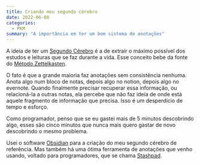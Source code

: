 ```yaml
---
title: Criando meu segundo cérebro
date: 2022-06-08
categories:   
  - PKM
summary: "A importância em ter um bom sistema de anotações"
---
```


A ideia de ter um [Segundo Cérebro](https://fortelabs.co/blog/basboverview/) é a de extrair o máximo possível dos estudos e leituras que se faz durante a vida. Esse conceito bebe da fonte do [Método Zettelkasten](https://zettelkasten.de/posts/overview/).

O fato é que a grande maioria faz anotações sem consistência nenhuma. Anota algo num bloco de notas, depois algo no notion, depois algo no evernote. Quando finalmente precisar recuperar essa informação, ou relacioná-la a outras notas, ela percebe que não faz ideia de onde está aquele fragmento de informação que precisa. Isso é um desperdício de tempo e esforço.

Como programador, penso que se eu gastei mais de 5 minutos descobrindo algo, esses são cinco minutos que nunca mais quero gastar de novo descobrindo o mesmo problema.

Usei o software [Obsidian](https://obsidian.md/) para a criação do meu segundo cérebro de referência. Mas também há uma ótima ferramenta de anotações que venho usando, voltado para programadores, que se chama [Stashpad](https://www.stashpad.com/).